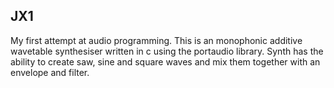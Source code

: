 ## JX1
My first attempt at audio programming. This is an monophonic additive wavetable synthesiser written in c using the portaudio library. Synth has the ability to create saw, sine and square waves and mix them together with an envelope and filter.
